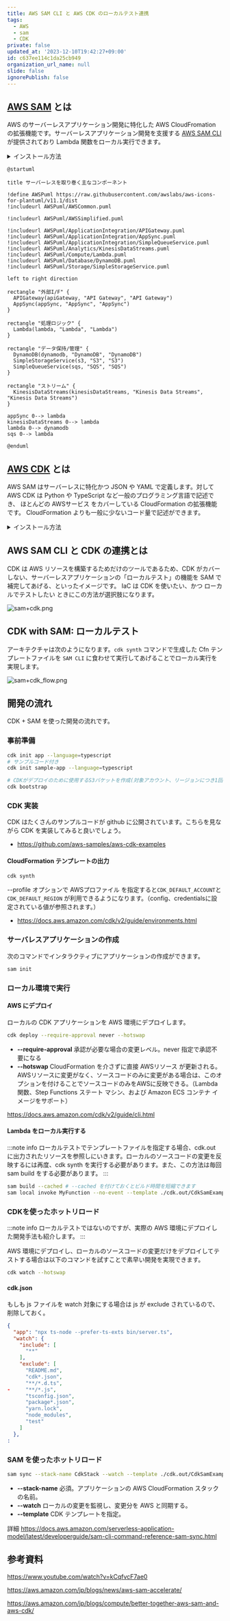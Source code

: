 ```yaml
---
title: AWS SAM CLI と AWS CDK のローカルテスト連携
tags:
  - AWS
  - sam
  - CDK
private: false
updated_at: '2023-12-10T19:42:27+09:00'
id: c637ee114c1da25cb949
organization_url_name: null
slide: false
ignorePublish: false
---
```


## [AWS SAM](https://d1.awsstatic.com/webinars/jp/pdf/services/20190814_AWS-Blackbelt_SAM_rev.pdf) とは

AWS のサーバーレスアプリケーション開発に特化した AWS CloudFromation の拡張機能です。サーバーレスアプリケーション開発を支援する [AWS SAM CLI](https://docs.aws.amazon.com/ja_jp/serverless-application-model/latest/developerguide/install-sam-cli.html) が提供されており Lambda 関数をローカル実行できます。

<details>
<summary>インストール方法</summary>

#### AWS SAM CLI のインストール (macOS)

```bash
brew tap aws/tap
brew install aws-sam-cli
sam --version
```

</details>

```plantuml
@startuml

title サーバーレスを取り巻く主なコンポーネント

!define AWSPuml https://raw.githubusercontent.com/awslabs/aws-icons-for-plantuml/v11.1/dist
!includeurl AWSPuml/AWSCommon.puml

!includeurl AWSPuml/AWSSimplified.puml

!includeurl AWSPuml/ApplicationIntegration/APIGateway.puml
!includeurl AWSPuml/ApplicationIntegration/AppSync.puml
!includeurl AWSPuml/ApplicationIntegration/SimpleQueueService.puml
!includeurl AWSPuml/Analytics/KinesisDataStreams.puml
!includeurl AWSPuml/Compute/Lambda.puml
!includeurl AWSPuml/Database/DynamoDB.puml
!includeurl AWSPuml/Storage/SimpleStorageService.puml

left to right direction

rectangle "外部I/F" {
  APIGateway(apiGateway, "API Gateway", "API Gateway")
  AppSync(appSync, "AppSync", "AppSync")
}

rectangle "処理ロジック" {
  Lambda(lambda, "Lambda", "Lambda")
}

rectangle "データ保持/管理" {
  DynamoDB(dynamodb, "DynamoDB", "DynamoDB")
  SimpleStorageService(s3, "S3", "S3")
  SimpleQueueService(sqs, "SQS", "SQS")
}

rectangle "ストリーム" {
  KinesisDataStreams(kinesisDataStreams, "Kinesis Data Streams", "Kinesis Data Streams")
}

appSync 0--> lambda
kinesisDataStreams 0--> lambda
lambda 0--> dynamodb
sqs 0--> lambda

@enduml
```

## [AWS CDK](https://d1.awsstatic.com/webinars/jp/pdf/services/20200303_BlackBelt_CDK.pdf) とは

AWS SAM はサーバーレスに特化かつ JSON や YAML で定義します。対して AWS CDK は Python や TypeScript など一般のプログラミング言語で記述でき、 ほとんどの AWSサービス をカバーしている CloudFormation の拡張機能です。
CloudFormation よりも一般に少ないコード量で記述ができます。

<details>
<summary>インストール方法</summary>

#### AWS CDK CLI のインストール

```bash
npm install -g aws-cdk
cdk --version
```

#### AWSアカウントのブートストラップ

CDK はデプロイ中 S3 にファイルアップロードをするためブートストラップという作業します。

```bash
# Get the account ID
aws sts get-caller-identity

# Bootstrap the account
cdk bootstrap aws://ACCOUNT-NUMBER/REGION
```

https://aws.amazon.com/jp/getting-started/guides/setup-cdk/module-two/

</details>

## AWS SAM CLI と CDK の連携とは

CDK は AWS リソースを構築するためだけのツールであるため、CDK がカバーしない、サーバーレスアプリケーションの「ローカルテスト」の機能を SAM で補完してあげる、といったイメージです。
IaC は CDK を使いたい、かつ ローカルでテストしたい ときにこの方法が選択肢になります。

![sam+cdk.png](https://qiita-image-store.s3.ap-northeast-1.amazonaws.com/0/59081/aac9731d-3f89-7d92-a2e0-ac7b95b63c02.png)

## CDK with SAM: ローカルテスト

アーキテクチャは次のようになります。`cdk synth` コマンドで生成した Cfn テンプレートファイルを `SAM CLI` に食わせて実行してあげることでローカル実行を実現します。

![sam+cdk_flow.png](https://qiita-image-store.s3.ap-northeast-1.amazonaws.com/0/59081/022c13f8-48a4-9b42-8646-7d1b966fa1ce.png)

## 開発の流れ

CDK + SAM を使った開発の流れです。

### 事前準備

```bash
cdk init app --language=typescript
# サンプルコード付き
cdk init sample-app --language=typescript

# CDKがデプロイのために使用するS3バケットを作成(対象アカウント、リージョンにつき1回だけ実施)
cdk bootstrap
```

### CDK 実装

CDK はたくさんのサンプルコードが github に公開されています。こちらを見ながら CDK を実装してみると良いでしょう。

- https://github.com/aws-samples/aws-cdk-examples

#### CloudFormation テンプレートの出力

```bash
cdk synth
```

--profile オプションで AWSプロファイル を指定すると`CDK_DEFAULT_ACCOUNT`と`CDK_DEFAULT_REGION` が利用できるようになります。（config、credentialsに設定されている値が参照されます。）

- https://docs.aws.amazon.com/cdk/v2/guide/environments.html

### サーバレスアプリケーションの作成

次のコマンドでインタラクティブにアプリケーションの作成ができます。

```bash
sam init
```

### ローカル環境で実行

#### AWS にデプロイ

ローカルの CDK アプリケーションを AWS 環境にデプロイします。

```bash
cdk deploy --require-approval never --hotswap
```

- **--require-approval** 承認が必要な場合の変更レベル。never 指定で承認不要になる
- **--hotswap** CloudFormation を介さずに直接 AWSリソース が更新される。AWSリソースに変更がなく、ソースコードのみに変更がある場合は、このオプションを付けることでソースコードのみをAWSに反映できる。（Lambda 関数、Step Functions ステート マシン、および Amazon ECS コンテナ イメージをサポート）

https://docs.aws.amazon.com/cdk/v2/guide/cli.html

#### Lambda をローカル実行する

:::note info
ローカルテストでテンプレートファイルを指定する場合、cdk.out に出力されたリソースを参照しにいきます。ローカルのソースコードの変更を反映するには再度、cdk synth を実行する必要があります。また、この方法は毎回 sam build をする必要があります。
:::

```bash
sam build --cached # --cached を付けておくとビルド時間を短縮できます
sam local invoke MyFunction --no-event --template ./cdk.out/CdkSamExampleStack.template.json
```

### CDKを使ったホットリロード

:::note info
ローカルテストではないのですが、実際の AWS 環境にデプロイした開発手法も紹介します。
:::

AWS 環境にデプロイし、ローカルのソースコードの変更だけをデプロイしてテストする場合は以下のコマンドを試すことで素早い開発を実現できます。

```bash
cdk watch --hotswap
```

#### cdk.json

もしも js ファイルを watch 対象にする場合は js が exclude されているので、削除しておく。

```diff:cdk.json
{
  "app": "npx ts-node --prefer-ts-exts bin/server.ts",
  "watch": {
    "include": [
      "**"
    ],
    "exclude": [
      "README.md",
      "cdk*.json",
      "**/*.d.ts",
-     "**/*.js",
      "tsconfig.json",
      "package*.json",
      "yarn.lock",
      "node_modules",
      "test"
    ]
  },
:
```

### SAM を使ったホットリロード

```sh
sam sync --stack-name CdkStack --watch --template ./cdk.out/CdkSamExampleStack.template.json
```

- **--stack-name** 必須。アプリケーションの AWS CloudFormation スタックの名前。
- **--watch** ローカルの変更を監視し、変更分を AWS と同期する。
- **--template** CDK テンプレートを指定。

詳細 https://docs.aws.amazon.com/serverless-application-model/latest/developerguide/sam-cli-command-reference-sam-sync.html

## 参考資料

https://www.youtube.com/watch?v=kCqfvcF7ae0

https://aws.amazon.com/jp/blogs/news/aws-sam-accelerate/

https://aws.amazon.com/jp/blogs/compute/better-together-aws-sam-and-aws-cdk/
